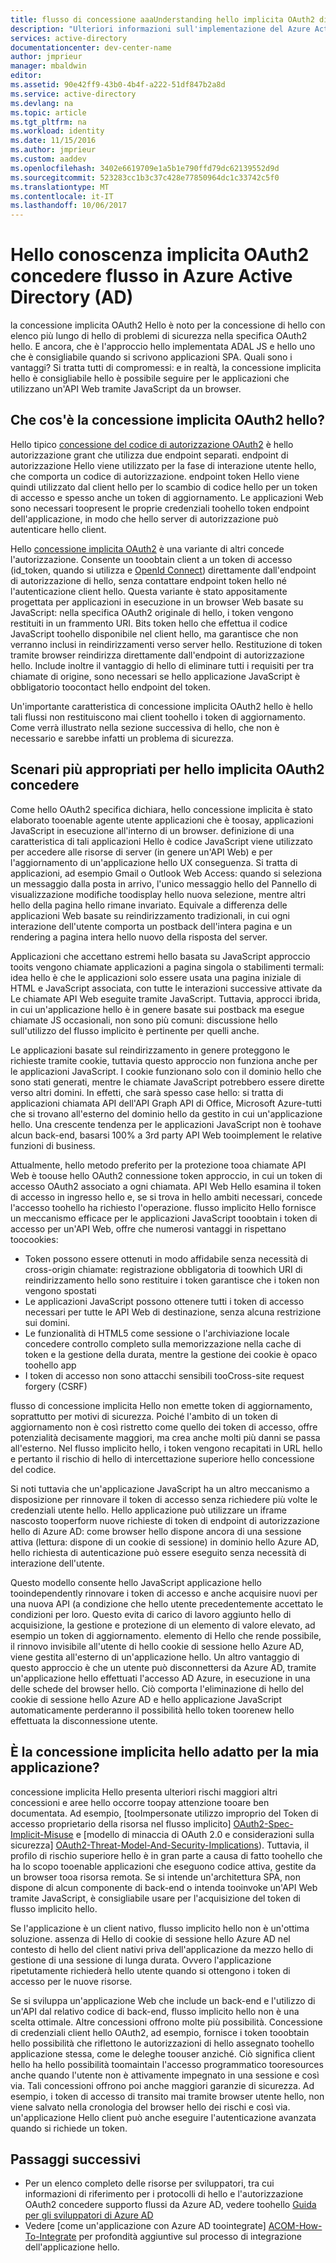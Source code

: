 ```yaml
---
title: flusso di concessione aaaUnderstanding hello implicita OAuth2 di Azure AD | Documenti Microsoft
description: "Ulteriori informazioni sull'implementazione del Azure Active Directory flusso di concessione implicita OAuth2 hello e se è adatta all'applicazione."
services: active-directory
documentationcenter: dev-center-name
author: jmprieur
manager: mbaldwin
editor: 
ms.assetid: 90e42ff9-43b0-4b4f-a222-51df847b2a8d
ms.service: active-directory
ms.devlang: na
ms.topic: article
ms.tgt_pltfrm: na
ms.workload: identity
ms.date: 11/15/2016
ms.author: jmprieur
ms.custom: aaddev
ms.openlocfilehash: 3402e6619709e1a5b1e790ffd79dc62139552d9d
ms.sourcegitcommit: 523283cc1b3c37c428e77850964dc1c33742c5f0
ms.translationtype: MT
ms.contentlocale: it-IT
ms.lasthandoff: 10/06/2017
---
```

# <a name="understanding-hello-oauth2-implicit-grant-flow-in-azure-active-directory-ad"></a>Hello conoscenza implicita OAuth2 concedere flusso in Azure Active Directory (AD)
la concessione implicita OAuth2 Hello è noto per la concessione di hello con elenco più lungo di hello di problemi di sicurezza nella specifica OAuth2 hello. E ancora, che è l'approccio hello implementata ADAL JS e hello uno che è consigliabile quando si scrivono applicazioni SPA. Quali sono i vantaggi? Si tratta tutti di compromessi: e in realtà, la concessione implicita hello è consigliabile hello è possibile seguire per le applicazioni che utilizzano un'API Web tramite JavaScript da un browser.

## <a name="what-is-hello-oauth2-implicit-grant"></a>Che cos'è la concessione implicita OAuth2 hello?
Hello tipico [concessione del codice di autorizzazione OAuth2](https://tools.ietf.org/html/rfc6749#section-1.3.1) è hello autorizzazione grant che utilizza due endpoint separati. endpoint di autorizzazione Hello viene utilizzato per la fase di interazione utente hello, che comporta un codice di autorizzazione. endpoint token Hello viene quindi utilizzato dal client hello per lo scambio di codice hello per un token di accesso e spesso anche un token di aggiornamento. Le applicazioni Web sono necessari toopresent le proprie credenziali toohello token endpoint dell'applicazione, in modo che hello server di autorizzazione può autenticare hello client.

Hello [concessione implicita OAuth2](https://tools.ietf.org/html/rfc6749#section-1.3.2) è una variante di altri concede l'autorizzazione. Consente un tooobtain client a un token di accesso (id_token, quando si utilizza e [OpenId Connect](http://openid.net/specs/openid-connect-core-1_0.html)) direttamente dall'endpoint di autorizzazione di hello, senza contattare endpoint token hello né l'autenticazione client hello. Questa variante è stato appositamente progettata per applicazioni in esecuzione in un browser Web basate su JavaScript: nella specifica OAuth2 originale di hello, i token vengono restituiti in un frammento URI. Bits token hello che effettua il codice JavaScript toohello disponibile nel client hello, ma garantisce che non verranno inclusi in reindirizzamenti verso server hello. Restituzione di token tramite browser reindirizza direttamente dall'endpoint di autorizzazione hello. Include inoltre il vantaggio di hello di eliminare tutti i requisiti per tra chiamate di origine, sono necessari se hello applicazione JavaScript è obbligatorio toocontact hello endpoint del token.

Un'importante caratteristica di concessione implicita OAuth2 hello è hello tali flussi non restituiscono mai client toohello i token di aggiornamento. Come verrà illustrato nella sezione successiva di hello, che non è necessario e sarebbe infatti un problema di sicurezza.

## <a name="suitable-scenarios-for-hello-oauth2-implicit-grant"></a>Scenari più appropriati per hello implicita OAuth2 concedere
Come hello OAuth2 specifica dichiara, hello concessione implicita è stato elaborato tooenable agente utente applicazioni che è toosay, applicazioni JavaScript in esecuzione all'interno di un browser. definizione di una caratteristica di tali applicazioni Hello è codice JavaScript viene utilizzato per accedere alle risorse di server (in genere un'API Web) e per l'aggiornamento di un'applicazione hello UX conseguenza. Si tratta di applicazioni, ad esempio Gmail o Outlook Web Access: quando si seleziona un messaggio dalla posta in arrivo, l'unico messaggio hello del Pannello di visualizzazione modifiche toodisplay hello nuova selezione, mentre altri hello della pagina hello rimane invariato. Equivale a differenza delle applicazioni Web basate su reindirizzamento tradizionali, in cui ogni interazione dell'utente comporta un postback dell'intera pagina e un rendering a pagina intera hello nuovo della risposta del server.

Applicazioni che accettano estremi hello basata su JavaScript approccio tooits vengono chiamate applicazioni a pagina singola o stabilimenti termali: idea hello è che le applicazioni solo essere usata una pagina iniziale di HTML e JavaScript associata, con tutte le interazioni successive attivate da Le chiamate API Web eseguite tramite JavaScript. Tuttavia, approcci ibrida, in cui un'applicazione hello è in genere basate sui postback ma esegue chiamate JS occasionali, non sono più comuni: discussione hello sull'utilizzo del flusso implicito è pertinente per quelli anche.

Le applicazioni basate sul reindirizzamento in genere proteggono le richieste tramite cookie, tuttavia questo approccio non funziona anche per le applicazioni JavaScript. I cookie funzionano solo con il dominio hello che sono stati generati, mentre le chiamate JavaScript potrebbero essere dirette verso altri domini. In effetti, che sarà spesso case hello: si tratta di applicazioni chiamata API dell'API Graph API di Office, Microsoft Azure-tutti che si trovano all'esterno del dominio hello da gestito in cui un'applicazione hello. Una crescente tendenza per le applicazioni JavaScript non è toohave alcun back-end, basarsi 100% a 3rd party API Web tooimplement le relative funzioni di business.

Attualmente, hello metodo preferito per la protezione tooa chiamate API Web è toouse hello OAuth2 connessione token approccio, in cui un token di accesso OAuth2 associato a ogni chiamata. API Web Hello esamina il token di accesso in ingresso hello e, se si trova in hello ambiti necessari, concede l'accesso toohello ha richiesto l'operazione. flusso implicito Hello fornisce un meccanismo efficace per le applicazioni JavaScript tooobtain i token di accesso per un'API Web, offre che numerosi vantaggi in rispettano toocookies:

* Token possono essere ottenuti in modo affidabile senza necessità di cross-origin chiamate: registrazione obbligatoria di toowhich URI di reindirizzamento hello sono restituire i token garantisce che i token non vengono spostati
* Le applicazioni JavaScript possono ottenere tutti i token di accesso necessari per tutte le API Web di destinazione, senza alcuna restrizione sui domini.
* Le funzionalità di HTML5 come sessione o l'archiviazione locale concedere controllo completo sulla memorizzazione nella cache di token e la gestione della durata, mentre la gestione dei cookie è opaco toohello app
* I token di accesso non sono attacchi sensibili tooCross-site request forgery (CSRF)

flusso di concessione implicita Hello non emette token di aggiornamento, soprattutto per motivi di sicurezza. Poiché l'ambito di un token di aggiornamento non è così ristretto come quello dei token di accesso, offre potenzialità decisamente maggiori, ma crea anche molti più danni se passa all'esterno. Nel flusso implicito hello, i token vengono recapitati in URL hello e pertanto il rischio di hello di intercettazione superiore hello concessione del codice.

Si noti tuttavia che un'applicazione JavaScript ha un altro meccanismo a disposizione per rinnovare il token di accesso senza richiedere più volte le credenziali utente hello. Hello applicazione può utilizzare un iframe nascosto tooperform nuove richieste di token di endpoint di autorizzazione hello di Azure AD: come browser hello dispone ancora di una sessione attiva (lettura: dispone di un cookie di sessione) in dominio hello Azure AD, hello richiesta di autenticazione può essere eseguito senza necessità di interazione dell'utente.

Questo modello consente hello JavaScript applicazione hello tooindependently rinnovare i token di accesso e anche acquisire nuovi per una nuova API (a condizione che hello utente precedentemente accettato le condizioni per loro. Questo evita di carico di lavoro aggiunto hello di acquisizione, la gestione e protezione di un elemento di valore elevato, ad esempio un token di aggiornamento. elemento di Hello che rende possibile, il rinnovo invisibile all'utente di hello cookie di sessione hello Azure AD, viene gestita all'esterno di un'applicazione hello. Un altro vantaggio di questo approccio è che un utente può disconnettersi da Azure AD, tramite un'applicazione hello effettuati l'accesso AD Azure, in esecuzione in una delle schede del browser hello. Ciò comporta l'eliminazione di hello del cookie di sessione hello Azure AD e hello applicazione JavaScript automaticamente perderanno il possibilità hello token toorenew hello effettuata la disconnessione utente.

## <a name="is-hello-implicit-grant-suitable-for-my-app"></a>È la concessione implicita hello adatto per la mia applicazione?
concessione implicita Hello presenta ulteriori rischi maggiori altri concessioni e aree hello occorre toopay attenzione tooare ben documentata. Ad esempio, [tooImpersonate utilizzo improprio del Token di accesso proprietario della risorsa nel flusso implicito] [ OAuth2-Spec-Implicit-Misuse] e [modello di minaccia di OAuth 2.0 e considerazioni sulla sicurezza] [ OAuth2-Threat-Model-And-Security-Implications]). Tuttavia, il profilo di rischio superiore hello è in gran parte a causa di fatto toohello che ha lo scopo tooenable applicazioni che eseguono codice attiva, gestite da un browser tooa risorsa remota. Se si intende un'architettura SPA, non dispone di alcun componente di back-end o intenda tooinvoke un'API Web tramite JavaScript, è consigliabile usare per l'acquisizione del token di flusso implicito hello.

Se l'applicazione è un client nativo, flusso implicito hello non è un'ottima soluzione. assenza di Hello di cookie di sessione hello Azure AD nel contesto di hello del client nativi priva dell'applicazione da mezzo hello di gestione di una sessione di lunga durata. Ovvero l'applicazione ripetutamente richiederà hello utente quando si ottengono i token di accesso per le nuove risorse.

Se si sviluppa un'applicazione Web che include un back-end e l'utilizzo di un'API dal relativo codice di back-end, flusso implicito hello non è una scelta ottimale. Altre concessioni offrono molte più possibilità. Concessione di credenziali client hello OAuth2, ad esempio, fornisce i token tooobtain hello possibilità che riflettono le autorizzazioni di hello assegnato toohello applicazione stessa, come le deleghe toouser anziché. Ciò significa client hello ha hello possibilità toomaintain l'accesso programmatico tooresources anche quando l'utente non è attivamente impegnato in una sessione e così via. Tali concessioni offrono poi anche maggiori garanzie di sicurezza. Ad esempio, i token di accesso di transito mai tramite browser utente hello, non viene salvato nella cronologia del browser hello dei rischi e così via. un'applicazione Hello client può anche eseguire l'autenticazione avanzata quando si richiede un token.

## <a name="next-steps"></a>Passaggi successivi
* Per un elenco completo delle risorse per sviluppatori, tra cui informazioni di riferimento per i protocolli di hello e l'autorizzazione OAuth2 concedere supporto flussi da Azure AD, vedere toohello [Guida per gli sviluppatori di Azure AD][AAD-Developers-Guide]
* Vedere [come un'applicazione con Azure AD toointegrate] [ ACOM-How-To-Integrate] per profondità aggiuntive sul processo di integrazione dell'applicazione hello.

<!--Image references-->

<!--Reference style links in use-->
[AAD-Developers-Guide]: active-directory-developers-guide.md
[ACOM-How-And-Why-Apps-Added-To-AAD]: active-directory-how-applications-are-added.md
[ACOM-How-To-Integrate]: active-directory-how-to-integrate.md
[OAuth2-Spec-Implicit-Misuse]: https://tools.ietf.org/html/rfc6749#section-10.16
[OAuth2-Threat-Model-And-Security-Implications]: https://tools.ietf.org/html/rfc6819
